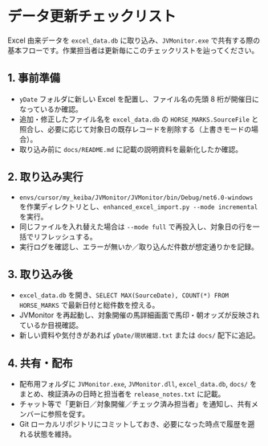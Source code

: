 # データ更新チェックリスト

Excel 由来データを `excel_data.db` に取り込み、`JVMonitor.exe` で共有する際の基本フローです。作業担当者は更新毎にこのチェックリストを辿ってください。

## 1. 事前準備
- `yDate` フォルダに新しい Excel を配置し、ファイル名の先頭 8 桁が開催日になっているか確認。
- 追加・修正したファイル名を `excel_data.db` の `HORSE_MARKS.SourceFile` と照合し、必要に応じて対象日の既存レコードを削除する（上書きモードの場合）。
- 取り込み前に `docs/README.md` に記載の説明資料を最新化したか確認。

## 2. 取り込み実行
- `envs/cursor/my_keiba/JVMonitor/JVMonitor/bin/Debug/net6.0-windows` を作業ディレクトリとし、`enhanced_excel_import.py --mode incremental` を実行。
- 同じファイルを入れ替えた場合は `--mode full` で再投入し、対象日の行を一括でリフレッシュする。
- 実行ログを確認し、エラーが無いか／取り込んだ件数が想定通りかを記録。

## 3. 取り込み後
- `excel_data.db` を開き、`SELECT MAX(SourceDate), COUNT(*) FROM HORSE_MARKS` で最新日付と総件数を控える。
- JVMonitor を再起動し、対象開催の馬詳細画面で馬印・朝オッズが反映されているか目視確認。
- 新しい資料や気付きがあれば `yDate/現状確認.txt` または `docs/` 配下に追記。

## 4. 共有・配布
- 配布用フォルダに `JVMonitor.exe`, `JVMonitor.dll`, `excel_data.db`, `docs/` をまとめ、検証済みの日時と担当者を `release_notes.txt` に記載。
- チャット等で「更新日／対象開催／チェック済み担当者」を通知し、共有メンバーに参照を促す。
- Git ローカルリポジトリにコミットしておき、必要になった時点で履歴を遡れる状態を維持。
